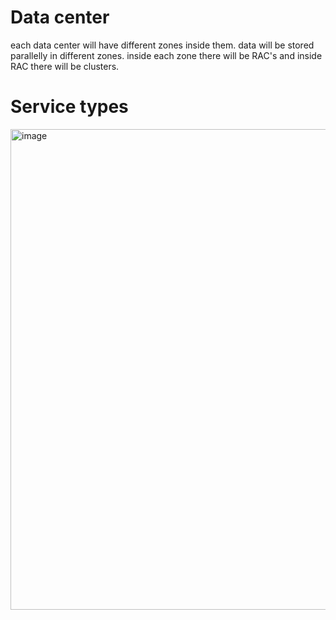 # Data center

each data center will have different zones inside them.
data will be stored parallelly in different zones.
inside each zone there will be RAC's and inside RAC there will be clusters.

# Service types

<img width="769" alt="image" src="https://github.com/deepakgowtham/Datascience_Basics/assets/47908891/c6075588-72bb-47e8-a9ea-786242389a41">
